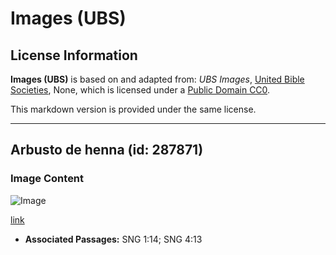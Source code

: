 # Images (UBS)

## License Information

**Images (UBS)** is based on and adapted from: _UBS Images_, [United Bible Societies](https://unitedbiblesocieties.org/), None, which is licensed under a [Public Domain CC0](https://creativecommons.org/public-domain/cc0/).

This markdown version is provided under the same license.



--------------------------------

## Arbusto de henna (id: 287871)

### Image Content

![Image](https://cdn.aquifer.bible/aquifer-content/resources/Media/WEB-0293_henna_shrub.jpg)

[link](https://cdn.aquifer.bible/aquifer-content/resources/Media/WEB-0293_henna_shrub.jpg)

* **Associated Passages:** SNG 1:14; SNG 4:13

